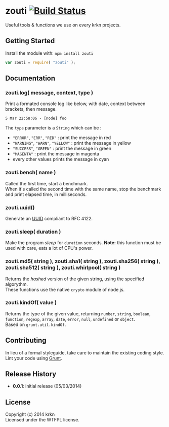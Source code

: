 # zouti [![Build Status](https://secure.travis-ci.org/krkn/zouti.png?branch=master)](http://travis-ci.org/krkn/zouti)

Useful tools & functions we use on every krkn projects.

## Getting Started
Install the module with: `npm install zouti`

```javascript
var zouti = require( "zouti" );
```

## Documentation

### zouti.log( message, context, type )

Print a formated console log like below, with date, context between brackets, then message.

    5 Mar 22:58:06 - [node] foo
    
The `type` parameter is a `String` which can be : 

* `"ERROR"`, `"ERR"`, `"RED"` : print the message in red
* `"WARNING"`, `"WARN"`, `"YELLOW"` : print the message in yellow
* `"SUCCESS"`, `"GREEN"` : print the message in green
* `"MAGENTA"` : print the message in magenta
* every other values prints the message in cyan

### zouti.bench( name )

Called the first time, start a benchmark.  
When it's called the second time with the same name, stop the benchmark and print elapsed time, in milliseconds.

### zouti.uuid()

Generate an [UUID](https://gist.github.com/bmc/1893440) compliant to RFC 4122.

### zouti.sleep( duration )

Make the program *sleep* for `duration` seconds.
**Note:** this function must be used with care, eats a lot of CPU's power.

### zouti.md5( string ), zouti.sha1( string ), zouti.sha256( string ), zouti.sha512( string ), zouti.whirlpool( string )

Returns the *hashed* version of the given string, using the specified algorythm.  
These functions use the native `crypto` module of node.js.

### zouti.kindOf( value )

Returns the type of the given value, returning `number`, `string`, `boolean`, `function`, `regexp`, `array`, `date`, `error`, `null`, `undefined` or `object`.  
Based on `grunt.util.kindOf`.

## Contributing
In lieu of a formal styleguide, take care to maintain the existing coding style. Lint your code using [Grunt](http://gruntjs.com/).

## Release History

* **0.0.1**: initial release (05/03/2014)

## License
Copyright (c) 2014 krkn  
Licensed under the WTFPL license.
